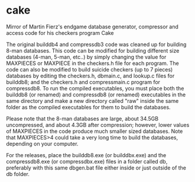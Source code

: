 # cake
Mirror of Martin Fierz's endgame database generator, compressor and access code for his checkers program Cake

The original builddb4 and compressdb3 code was cleaned up for building 8-man databases.  This code can be modified for building different size databases (4-man, 5-man, etc..) by simply changing the value for MAXPIECES or MAXPIECE in the checkers.h file for each program.  The code can also be modified to build suicide checkers (up to 7 pieces) databases by editing the checkers.h, dbmain.c, and lookup.c files for builddb8; and the checkers.h and compressmain.c program for compressdb8.  To run the compiled executables, you must place both the builddb8 (or renamed) and compressdb8 (or renamed) executables in the same directory and make a new directory called "raw" inside the same folder as the compiled executables for them to build the databases.

Please note that the 8-man databases are large, about 34.5GB uncompressed, and about 4.3GB after compression; however, lower values of MAXPIECES in the code produce much smaller sized databases.  Note that MAXPIECES>4 could take a very long time to build the databases, depending on your computer.

For the releases, place the builddb8.exe (or builddbx.exe) and the compressdb8.exe (or compressdbx.exe) files in a folder called db, preferably with this same dbgen.bat file either inside or just outside of the db folder.

